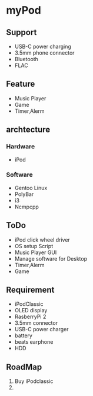 # myPod

## Support
- USB-C power charging
- 3.5mm phone connector
- Bluetooth
- FLAC

## Feature
- Music Player
- Game
- Timer,Alerm


## archtecture
### Hardware
- iPod

### Software
- Gentoo Linux
- PolyBar
- i3
- Ncmpcpp


## ToDo
- iPod click wheel driver
- OS setup Script
- Music Player GUI
- Manage software for Desktop
- Timer,Alerm
- Game


## Requirement
- iPodClassic
- OLED display
- RasberryPi 2
- 3.5mm connector
- USB-C power charger
- battery
- beats earphone
- HDD

## RoadMap
1. Buy iPodclassic
2. 
